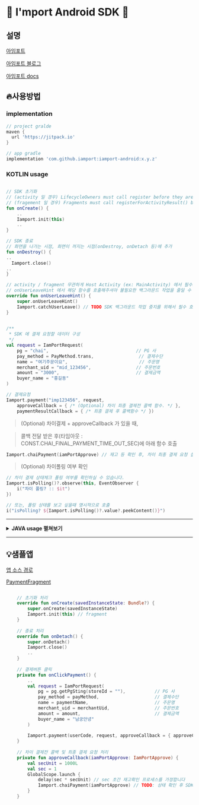 # :seedling: I'mport Android SDK :seedling:


## 설명
[아임포트][1]

[아임포트 블로그][2]

[아임포트 docs][3]

[1]: https://www.iamport.kr/
[2]: http://blog.iamport.kr/
[3]: https://docs.iamport.kr/?lang=ko

## :fire:사용방법

### implementation
```gradle
// project gralde
maven {
  url 'https://jitpack.io'
}
```
```gradle
// app gradle
implementation 'com.github.iamport:iamport-android:x.y.z'
```


### KOTLIN usage
```kotlin

// SDK 초기화
// (activity 일 경우) LifecycleOwners must call register before they are STARTED.
// (fragement 일 경우) Fragments must call registerForActivityResult() before they are created (i.e. initialization, onAttach(), or onCreate())
fun onCreate() {
    ..
    Iamport.init(this)
    ..
}

// SDK 종료
// 화면을 나가는 시점, 화면이 꺼지는 시점(onDestroy, onDetach 등)에 추가
fun onDestroy() {
..
  Iamport.close() 
..
}

// activity / fragment 무관하게 Host Activity (ex: MainActivity) 에서 필수로 호출 해주세요.
// onUserLeaveHint 에서 해당 함수를 호출해주셔야 불필요한 백그라운드 작업을 줄일 수 있습니다.
override fun onUserLeaveHint() {
    super.onUserLeaveHint()
    Iamport.catchUserLeave() // TODO SDK 백그라운드 작업 중지를 위해서 필수 호출!
}
    

/**
 * SDK 에 결제 요청할 데이터 구성
 */
val request = IamPortRequest(
    pg = "chai",                                 // PG 사
    pay_method = PayMethod.trans,                 // 결제수단
    name = "여기주문이요",                           // 주문명
    merchant_uid = "mid_123456",                 // 주문번호
    amount = "3000",                             // 결제금액
    buyer_name = "홍길동"
)

// 결제요청
Iamport.payment("imp123456", request,
    approveCallback = { /* (Optional) 차이 최종 결제전 콜백 함수. */ },
    paymentResultCallback = { /* 최종 결제 후 콜백함수 */ })

```

> (Optional) 차이결제 + approveCallback 가 있을 때, 

> 콜백 전달 받은 후(타임아웃 : CONST.CHAI_FINAL_PAYMENT_TIME_OUT_SEC)에 아래 함수 호출
```kotlin
Iamport.chaiPayment(iamPortApprove) // 재고 등 확인 후, 차이 최종 결제 요청 실행.
```

> (Optional) 차이폴링 여부 확인
```kotlin
// 차이 결제 상태체크 폴링 여부를 확인하실 수 있습니다.
Iamport.isPolling()?.observe(this, EventObserver {
    i("차이 폴링? :: $it")
})

// 또는, 폴링 상태를 보고 싶을때 명시적으로 호출
i("isPolling? ${Iamport.isPolling()?.value?.peekContent()}")
```

---

<details>
<summary><strong>JAVA usage 펼쳐보기</strong></summary>

### java usage
```java

public void onCreate() {
  Iamport.INSTANCE.init(this);
}

public void onDeatroy() {
  Iamport.INSTANCE.close();
}

IamPortRequest request
        = IamPortRequest.builder()
        .pg("chai")
        .pay_method(PayMethod.trans)
        .name("여기주문이요")
        .merchant_uid("mid_123456")
        .amount("3000")
        .buyer_name("홍길동").build();
                    

Iamport.INSTANCE.payment("imp123456", request, 
        iamPortApprove -> {
    // (Optional) 차이 최종 결제전 콜백 함수.
    return Unit.INSTANCE;
}, iamPortResponse -> {
    // 최종 결제 후 콜백함수
    return Unit.INSTANCE;
});
```

> (Optional) 차이결제 + approveCallback 가 있을 때, 

> 콜백 전달 받은 후(타임아웃 : CONST.CHAI_FINAL_PAYMENT_TIME_OUT_SEC)에 아래 함수 호출
```java
Iamport.INSTANCE.chaiPayment(iamPortApprove) // 재고 등 확인 후, 차이 최종 결제 요청 실행.
```

> 자바 프로젝트에선 kotin stblib 추가가 필요합니다
[$코틀린_버전][4]

```gradle 
implementation "org.jetbrains.kotlin:kotlin-stdlib:$코틀린_버전"
```

[4]: https://mvnrepository.com/artifact/org.jetbrains.kotlin/kotlin-stdlib

</details>

---

## :bulb:샘플앱
[앱 소스 경로](../iamport-android/app)

[PaymentFragment](../iamport-android/app/src/main/java/com/iamport/sampleapp/ui/PaymentFragment.kt)

```kotlin

    // 초기화 처리
    override fun onCreate(savedInstanceState: Bundle?) {
        super.onCreate(savedInstanceState)
        Iamport.init(this) // fragment
    }
    
    // 종료 처리
    override fun onDetach() {
        super.onDetach()
        Iamport.close()
        ..
    }
    
    // 결제버튼 클릭
    private fun onClickPayment() {
        ..
        val request = IamPortRequest(
            pg = pg.getPgSting(storeId = ""),           // PG 사
            pay_method = payMethod,                     // 결제수단
            name = paymentName,                         // 주문명
            merchant_uid = merchantUid,                 // 주문번호
            amount = amount,                            // 결제금액
            buyer_name = "남궁안녕"
        )
        
        Iamport.payment(userCode, request, approveCallback = { approveCallback(it) }, paymentResultCallback = { callBackListener.result(it) })
    }
    
    // 차이 결제전 콜백 및 최종 결제 요청 처리
    private fun approveCallback(iamPortApprove: IamPortApprove) {
        val secUnit = 1000L
        val sec = 1
        GlobalScope.launch {
            delay(sec * secUnit) // sec 초간 재고확인 프로세스를 가정합니다
            Iamport.chaiPayment(iamPortApprove) // TODO: 상태 확인 후 SDK 에 최종결제 요청
        }
    }
```




